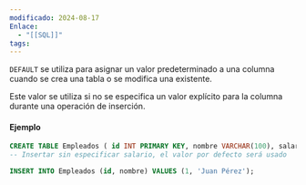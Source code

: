 ```yaml
---
modificado: 2024-08-17
Enlace:
  - "[[SQL]]"
tags:
---
```

`DEFAULT` se utiliza para asignar un valor predeterminado a una columna cuando se crea una tabla o se modifica una existente.

Este valor se utiliza si no se especifica un valor explícito para la columna durante una operación de inserción.

#### Ejemplo
``` sql
CREATE TABLE Empleados ( id INT PRIMARY KEY, nombre VARCHAR(100), salario DECIMAL(10, 2) DEFAULT 50000.00 ); 
-- Insertar sin especificar salario, el valor por defecto será usado 

INSERT INTO Empleados (id, nombre) VALUES (1, 'Juan Pérez');

```

